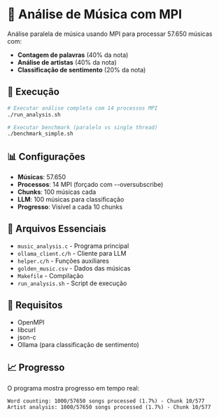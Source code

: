 # 🎵 Análise de Música com MPI

Análise paralela de música usando MPI para processar 57.650 músicas com:
- **Contagem de palavras** (40% da nota)
- **Análise de artistas** (40% da nota)  
- **Classificação de sentimento** (20% da nota)

## 🚀 Execução

```bash
# Executar análise completa com 14 processos MPI
./run_analysis.sh

# Executar benchmark (paralelo vs single thread)
./benchmark_simple.sh
```

## 📊 Configurações

- **Músicas**: 57.650
- **Processos**: 14 MPI (forçado com --oversubscribe)
- **Chunks**: 100 músicas cada
- **LLM**: 100 músicas para classificação
- **Progresso**: Visível a cada 10 chunks

## 📁 Arquivos Essenciais

- `music_analysis.c` - Programa principal
- `ollama_client.c/h` - Cliente para LLM
- `helper.c/h` - Funções auxiliares
- `golden_music.csv` - Dados das músicas
- `Makefile` - Compilação
- `run_analysis.sh` - Script de execução

## 🔧 Requisitos

- OpenMPI
- libcurl
- json-c
- Ollama (para classificação de sentimento)

## 📈 Progresso

O programa mostra progresso em tempo real:
```
Word counting: 1000/57650 songs processed (1.7%) - Chunk 10/577
Artist analysis: 1000/57650 songs processed (1.7%) - Chunk 10/577
```

